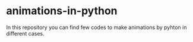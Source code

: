 # animations-in-python
In this repository you can find few codes to make animations by pyhton in different cases.
